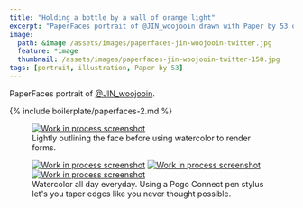 ```yaml
---
title: "Holding a bottle by a wall of orange light"
excerpt: "PaperFaces portrait of @JIN_woojooin drawn with Paper by 53 on an iPad."
image: 
  path: &image /assets/images/paperfaces-jin-woojooin-twitter.jpg 
  feature: *image
  thumbnail: /assets/images/paperfaces-jin-woojooin-twitter-150.jpg
tags: [portrait, illustration, Paper by 53]
---
```


PaperFaces portrait of [@JIN_woojooin](http://twitter.com/JIN_woojooin).

{% include boilerplate/paperfaces-2.md %}

<figure>
	<a href="{{ site.url }}/assets/images/paperfaces-jin-woojooin-process-1-lg.jpg"><img src="{{ site.url }}/assets/images/paperfaces-jin-woojooin-process-1-600.jpg" alt="Work in process screenshot"></a>
	<figcaption>Lightly outlining the face before using watercolor to render forms.</figcaption>
</figure>

<figure class="third">
	<a href="{{ site.url }}/assets/images/paperfaces-jin-woojooin-process-2-lg.jpg"><img src="{{ site.url }}/assets/images/paperfaces-jin-woojooin-process-2-600.jpg" alt="Work in process screenshot"></a>
	<a href="{{ site.url }}/assets/images/paperfaces-jin-woojooin-process-3-lg.jpg"><img src="{{ site.url }}/assets/images/paperfaces-jin-woojooin-process-3-600.jpg" alt="Work in process screenshot"></a>
	<a href="{{ site.url }}/assets/images/paperfaces-jin-woojooin-process-4-lg.jpg"><img src="{{ site.url }}/assets/images/paperfaces-jin-woojooin-process-4-600.jpg" alt="Work in process screenshot"></a>
	<figcaption>Watercolor all day everyday. Using a Pogo Connect pen stylus let's you taper edges like you never thought possible.</figcaption>
</figure>
